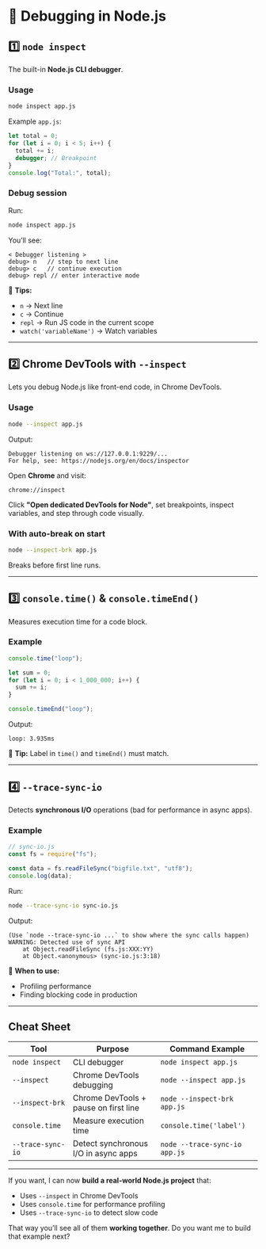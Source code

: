 # 🐞 **Debugging in Node.js**

## **1️⃣ `node inspect`**

The built-in **Node.js CLI debugger**.

### **Usage**

```bash
node inspect app.js
```

Example `app.js`:

```js
let total = 0;
for (let i = 0; i < 5; i++) {
  total += i;
  debugger; // Breakpoint
}
console.log("Total:", total);
```

### **Debug session**

Run:

```bash
node inspect app.js
```

You’ll see:

```
< Debugger listening >
debug> n   // step to next line
debug> c   // continue execution
debug> repl // enter interactive mode
```

📌 **Tips:**

- `n` → Next line
- `c` → Continue
- `repl` → Run JS code in the current scope
- `watch('variableName')` → Watch variables

---

## **2️⃣ Chrome DevTools with `--inspect`**

Lets you debug Node.js like front-end code, in Chrome DevTools.

### **Usage**

```bash
node --inspect app.js
```

Output:

```
Debugger listening on ws://127.0.0.1:9229/...
For help, see: https://nodejs.org/en/docs/inspector
```

Open **Chrome** and visit:

```
chrome://inspect
```

Click **"Open dedicated DevTools for Node"**, set breakpoints, inspect variables, and step through code visually.

### **With auto-break on start**

```bash
node --inspect-brk app.js
```

Breaks before first line runs.

---

## **3️⃣ `console.time()` & `console.timeEnd()`**

Measures execution time for a code block.

### Example

```js
console.time("loop");

let sum = 0;
for (let i = 0; i < 1_000_000; i++) {
  sum += i;
}

console.timeEnd("loop");
```

Output:

```
loop: 3.935ms
```

📌 **Tip:** Label in `time()` and `timeEnd()` must match.

---

## **4️⃣ `--trace-sync-io`**

Detects **synchronous I/O** operations (bad for performance in async apps).

### Example

```js
// sync-io.js
const fs = require("fs");

const data = fs.readFileSync("bigfile.txt", "utf8");
console.log(data);
```

Run:

```bash
node --trace-sync-io sync-io.js
```

Output:

```
(Use `node --trace-sync-io ...` to show where the sync calls happen)
WARNING: Detected use of sync API
    at Object.readFileSync (fs.js:XXX:YY)
    at Object.<anonymous> (sync-io.js:3:18)
```

📌 **When to use:**

- Profiling performance
- Finding blocking code in production

---

## **Cheat Sheet**

| Tool              | Purpose                               | Command Example               |
| ----------------- | ------------------------------------- | ----------------------------- |
| `node inspect`    | CLI debugger                          | `node inspect app.js`         |
| `--inspect`       | Chrome DevTools debugging             | `node --inspect app.js`       |
| `--inspect-brk`   | Chrome DevTools + pause on first line | `node --inspect-brk app.js`   |
| `console.time`    | Measure execution time                | `console.time('label')`       |
| `--trace-sync-io` | Detect synchronous I/O in async apps  | `node --trace-sync-io app.js` |

---

If you want, I can now **build a real-world Node.js project** that:

- Uses `--inspect` in Chrome DevTools
- Uses `console.time` for performance profiling
- Uses `--trace-sync-io` to detect slow code

That way you’ll see all of them **working together**.
Do you want me to build that example next?
